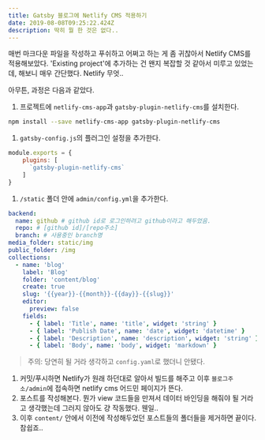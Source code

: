 ```yaml
---
title: Gatsby 블로그에 Netlify CMS 적용하기
date: 2019-08-08T09:25:22.424Z
description: 딱히 뭘 한 것은 없다..
---
```

매번 마크다운 파일을 작성하고 푸쉬하고 어쩌고 하는 게 좀 귀찮아서 Netlify CMS를 적용해보았다. 'Existing project'에 추가하는 건 왠지 복잡할 것 같아서 미루고 있었는데, 해보니 매우 간단했다. Netlify 무엇..

아무튼, 과정은 다음과 같았다.

1. 프로젝트에 `netlify-cms-app`과 `gatsby-plugin-netlify-cms`를 설치한다.
  ```sh
  npm install --save netlify-cms-app gatsby-plugin-netlify-cms
  ```
1. `gatsby-config.js`의 플러그인 설정을 추가한다.
  ```js
  module.exports = {
      plugins: [
        `gatsby-plugin-netlify-cms`
      ]
  }
  ```
1. `/static` 폴더 안에 `admin/config.yml`을 추가한다. 
  ```yaml
  backend:
    name: github # github id로 로그인하려고 github이라고 해두었음.
    repo: # [github id]/[repo주소]
    branch: # 사용중인 branch명
  media_folder: static/img
  public_folder: /img
  collections:
    - name: 'blog'
      label: 'Blog'
      folder: 'content/blog'
      create: true
      slug: '{{year}}-{{month}}-{{day}}-{{slug}}'
      editor:
        preview: false
      fields:
        - { label: 'Title', name: 'title', widget: 'string' }
        - { label: 'Publish Date', name: 'date', widget: 'datetime' }
        - { label: 'Description', name: 'description', widget: 'string' }
        - { label: 'Body', name: 'body', widget: 'markdown' }
  ```
  > 주의: 당연히 될 거라 생각하고 `config.yaml`로 했더니 안됐다.
1. 커밋/푸시하면 Netlify가 원래 하던대로 알아서 빌드를 해주고 이후 `블로그주소/admin`에 접속하면 netlify cms 어드민 페이지가 뜬다.
1. 포스트를 작성해본다. 뭔가 view 코드들을 만져서 데이터 바인딩을 해줘야 될 거라고 생각했는데 그러지 않아도 걍 작동했다. 웬일..
1. 이후 `content/` 안에서 이전에 작성해두었던 포스트들의 폴더들을 제거하면 끝이다. 참쉽죠..
